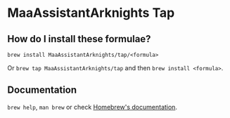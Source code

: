 # MaaAssistantArknights Tap

## How do I install these formulae?

`brew install MaaAssistantArknights/tap/<formula>`

Or `brew tap MaaAssistantArknights/tap` and then `brew install <formula>`.

## Documentation

`brew help`, `man brew` or check [Homebrew's documentation](https://docs.brew.sh).
